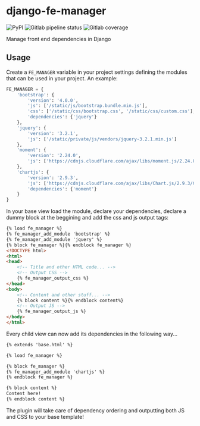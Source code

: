 # django-fe-manager

![PyPI](https://img.shields.io/pypi/v/django-fe-manager)
![Gitlab pipeline status](https://gitlab.com/antoniovazquezblanco/django-fe-manager/badges/master/pipeline.svg)
![Gitlab coverage](https://gitlab.com/antoniovazquezblanco/django-fe-manager/badges/master/coverage.svg)

Manage front end dependencies in Django


## Usage

Create a `FE_MANAGER` variable in your project settings defining the modules that can be used in your project. An example:
```python
FE_MANAGER = {
    'bootstrap': {
        'version': '4.0.0',
        'js': ['/static/js/bootstrap.bundle.min.js'],
        'css': ['/static/css/bootstrap.css', '/static/css/custom.css'],
        'dependencies': {'jquery'}
    },
    'jquery': {
        'version': '3.2.1',
        'js': ['/static/private/js/vendors/jquery-3.2.1.min.js']
    },
    'moment': {
        'version': '2.24.0',
        'js': ['https://cdnjs.cloudflare.com/ajax/libs/moment.js/2.24.0/moment-with-locales.min.js']
    },
    'chartjs': {
        'version': '2.9.3',
        'js': ['https://cdnjs.cloudflare.com/ajax/libs/Chart.js/2.9.3/Chart.min.js'],
        'dependencies': {'moment'}
    }
}
```

In your base view load the module, declare your dependencies, declare a dummy block at the beggining and add the css and js output tags:
```html
{% load fe_manager %}
{% fe_manager_add_module 'bootstrap' %}
{% fe_manager_add_module 'jquery' %}
{% block fe_manager %}{% endblock fe_manager %}
<!DOCTYPE html>
<html>
<head>
    <!-- Title and other HTML code... -->
    <!-- Output CSS -->
    {% fe_manager_output_css %}
</head>
<body>
    <!-- Content and other stuff... -->
    {% block content %}{% endblock content%}
    <!-- Output JS -->
    {% fe_manager_output_js %}
</body>
</html>
```

Every child view can now add its dependencies in the following way...
```html
{% extends 'base.html' %}

{% load fe_manager %}

{% block fe_manager %}
{% fe_manager_add_module 'chartjs' %}
{% endblock fe_manager %}

{% block content %}
Content here!
{% endblock content %}
```

The plugin will take care of dependency ordering and outputting both JS and CSS to your base template!
